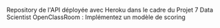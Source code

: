 Repository de l'API déployée avec Heroku dans le cadre du Projet 7 Data Scientist OpenClassRoom : Implémentez un modèle de scoring
